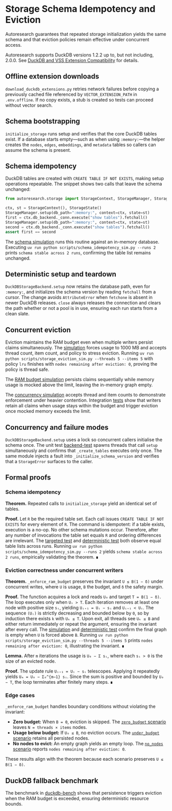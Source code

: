 # Storage Schema Idempotency and Eviction

Autoresearch guarantees that repeated storage initialization yields the same
schema and that eviction policies remain effective under concurrent access.

Autoresearch supports DuckDB versions 1.2.2 up to, but not including, 2.0.0.
See [DuckDB and VSS Extension Compatibility](../duckdb_compatibility.md) for
details.

## Offline extension downloads

`download_duckdb_extensions.py` retries network failures before copying a
previously cached file referenced by `VECTOR_EXTENSION_PATH` in `.env.offline`.
If no copy exists, a stub is created so tests can proceed without vector
search.

## Schema bootstrapping

`initialize_storage` runs setup and verifies that the core DuckDB tables
exist. If a database starts empty—such as when using `:memory:`—the helper
creates the `nodes`, `edges`, `embeddings`, and `metadata` tables so callers
can assume the schema is present.

## Schema idempotency

DuckDB tables are created with `CREATE TABLE IF NOT EXISTS`, making setup
operations repeatable. The snippet shows two calls that leave the schema
unchanged:

```python
from autoresearch.storage import StorageContext, StorageManager, StorageState

ctx, st = StorageContext(), StorageState()
StorageManager.setup(db_path=":memory:", context=ctx, state=st)
first = ctx.db_backend._conn.execute("show tables").fetchall()
StorageManager.setup(db_path=":memory:", context=ctx, state=st)
second = ctx.db_backend._conn.execute("show tables").fetchall()
assert first == second
```

The [schema simulation][schema-sim] runs this routine against an in-memory
database. Executing
`uv run python scripts/schema_idempotency_sim.py --runs 2` prints
`schema stable across 2 runs`, confirming the table list remains unchanged.

## Deterministic setup and teardown

`DuckDBStorageBackend.setup` now retains the database path, even for
`:memory:`, and initializes the schema version by reading `fetchall` from a
cursor. The change avoids `AttributeError` when `fetchone` is absent in newer
DuckDB releases. `close` always releases the connection and clears the path
whether or not a pool is in use, ensuring each run starts from a clean slate.

## Concurrent eviction

Eviction maintains the RAM budget even when multiple writers persist claims
simultaneously. The [simulation][evict-sim] forces usage to 1000 MB and
accepts thread count, item count, and policy to stress eviction. Running
`uv run python scripts/storage_eviction_sim.py --threads 5 --items 5` with
policy `lru` finishes with `nodes remaining after eviction: 0`, proving the
policy is thread safe.

The [RAM budget simulation][ram-sim] persists claims sequentially while
memory usage is mocked above the limit, leaving the in-memory graph empty.

The [concurrency simulation][concurrency-sim] accepts thread and item counts to
demonstrate enforcement under heavier contention. Integration
[tests][concurrency-test] show that writers retain all claims when usage stays
within the budget and trigger eviction once mocked memory exceeds the limit.

## Concurrency and failure modes

`DuckDBStorageBackend.setup` uses a lock so concurrent callers
initialise the schema once. The unit test [backend-test] spawns
threads that call `setup` simultaneously and confirms that
`_create_tables` executes only once. The same module injects a fault
into `_initialize_schema_version` and verifies that a
`StorageError` surfaces to the caller.

## Formal proofs

### Schema idempotency

**Theorem.** Repeated calls to `initialize_storage` yield an identical set of
tables.

**Proof.** Let `R` be the required table set. Each call issues
`CREATE TABLE IF NOT EXISTS` for every element of `R`. The command is
idempotent: if a table exists, execution is a no-op. No other schema mutations
occur. Therefore, after any number of invocations the table set equals `R` and
ordering differences are irrelevant. The
[targeted test][schema-test] and [deterministic test][evict-test] both observe
equal table lists across runs. Running
`uv run python scripts/schema_idempotency_sim.py --runs 2` yields
`schema stable across 2 runs`, empirically validating the theorem. ∎

### Eviction correctness under concurrent writers

**Theorem.** `_enforce_ram_budget` preserves the invariant
`U ≤ B(1 − δ)` under concurrent writes, where `U` is usage,
`B` the budget, and `δ` the safety margin.

**Proof.** The function acquires a lock and reads `U₀` and target
`T = B(1 − δ)`. The loop executes only when `Uᵢ > T`. Each iteration
removes at least one node with positive size `sᵢ`, yielding
`Uᵢ₊₁ = Uᵢ − sᵢ` and `Uᵢ₊₁ < Uᵢ`. The sequence `(Uᵢ)` is
strictly decreasing and bounded below by `0`, so by induction there
exists `k` with `Uₖ ≤ T`. Upon exit, all threads see `Uₖ ≤ B` and
either return immediately or repeat the argument, ensuring the
invariant after every call. The [simulation][evict-sim] and
[deterministic test][evict-test] confirm the final graph is empty when `U` is
forced above `B`. Running
`uv run python scripts/storage_eviction_sim.py --threads 5 --items 5` prints
`nodes remaining after eviction: 0`, illustrating the invariant. ∎

**Lemma.** After `m` iterations the usage is `U₀ − Σ sᵢ`, where each `sᵢ > 0`
is the size of an evicted node.

**Proof.** The update rule `Uᵢ₊₁ = Uᵢ − sᵢ` telescopes. Applying it
repeatedly yields `Uₘ = U₀ − Σ₀^{m−1} sᵢ`. Since the sum is positive and
bounded by `U₀ − T`, the loop terminates after finitely many steps. ∎

### Edge cases

`_enforce_ram_budget` handles boundary conditions without violating the
invariant:

- **Zero budget:** When `B = 0`, eviction is skipped. The
  [`zero_budget` scenario][evict-sim] leaves `N = threads × items` nodes.
- **Usage below budget:** If `U₀ ≤ B`, no eviction occurs. The
  [`under_budget` scenario][evict-sim] retains all persisted nodes.
- **No nodes to evict:** An empty graph yields an empty loop. The
  [`no_nodes` scenario][evict-sim] reports `nodes remaining after eviction: 0`.

These results align with the theorem because each scenario preserves
`U ≤ B(1 − δ)`.

## DuckDB fallback benchmark

The benchmark in [duckdb-bench] shows that persistence triggers eviction when
the RAM budget is exceeded, ensuring deterministic resource bounds.

[evict-sim]: ../../scripts/storage_eviction_sim.py
[concurrency-sim]: ../../scripts/storage_concurrency_sim.py
[duckdb-bench]: ../../tests/integration/test_storage_duckdb_fallback.py
[schema-test]: ../../tests/targeted/test_storage_eviction.py
[evict-test]: ../../tests/targeted/test_storage_eviction.py
[concurrency-test]: ../../tests/integration/test_storage_concurrency.py

[schema-sim]: ../../scripts/schema_idempotency_sim.py
[ram-sim]: ../../scripts/ram_budget_enforcement_sim.py
[backend-test]: ../../tests/unit/test_duckdb_storage_backend_concurrency.py

